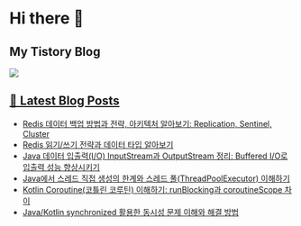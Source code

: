 # Hi there 👋

## My Tistory Blog

<p>
    <a href="https://kylo8.tistory.com"><img src="https://img.shields.io/badge/Tistory-000000?style=flat-square&logo=Tistory&logoColor=white"/>
</p>

## 📕 Latest Blog Posts

<ul><li><a href='https://kylo8.tistory.com/entry/Redis-%EB%8D%B0%EC%9D%B4%ED%84%B0-%EB%B0%B1%EC%97%85-%EB%B0%A9%EB%B2%95%EA%B3%BC-%EC%A0%84%EB%9E%B5-%EC%95%84%ED%82%A4%ED%85%8D%EC%B2%98-%EC%95%8C%EC%95%84%EB%B3%B4%EA%B8%B0-Replication-Sentinel-Cluster' target='_blank'>Redis 데이터 백업 방법과 전략, 아키텍처 알아보기: Replication, Sentinel, Cluster</a></li><li><a href='https://kylo8.tistory.com/entry/Redis-%EC%9D%BD%EA%B8%B0%EC%93%B0%EA%B8%B0-%EC%A0%84%EB%9E%B5%EA%B3%BC-%EB%8D%B0%EC%9D%B4%ED%84%B0-%ED%83%80%EC%9E%85-%EC%95%8C%EC%95%84%EB%B3%B4%EA%B8%B0' target='_blank'>Redis 읽기/쓰기 전략과 데이터 타입 알아보기</a></li><li><a href='https://kylo8.tistory.com/entry/Java-%EB%8D%B0%EC%9D%B4%ED%84%B0-%EC%9E%85%EC%B6%9C%EB%A0%A5IO-InputStream%EA%B3%BC-OutputStream-%EC%A0%95%EB%A6%AC-Buffered-IO%EB%A1%9C-%EC%9E%85%EC%B6%9C%EB%A0%A5-%EC%84%B1%EB%8A%A5-%ED%96%A5%EC%83%81%EC%8B%9C%ED%82%A4%EA%B8%B0' target='_blank'>Java 데이터 입출력(I/O) InputStream과 OutputStream 정리: Buffered I/O로 입출력 성능 향상시키기</a></li><li><a href='https://kylo8.tistory.com/entry/Java%EC%97%90%EC%84%9C-%EC%8A%A4%EB%A0%88%EB%93%9C-%EC%A7%81%EC%A0%91-%EC%83%9D%EC%84%B1%EC%9D%98-%ED%95%9C%EA%B3%84%EC%99%80-%EC%8A%A4%EB%A0%88%EB%93%9C-%ED%92%80ThreadPoolExecutor-%EC%9D%B4%ED%95%B4%ED%95%98%EA%B8%B0' target='_blank'>Java에서 스레드 직접 생성의 한계와 스레드 풀(ThreadPoolExecutor) 이해하기</a></li><li><a href='https://kylo8.tistory.com/entry/Kotlin-Coroutine%EC%BD%94%ED%8B%80%EB%A6%B0-%EC%BD%94%EB%A3%A8%ED%8B%B4-%EC%9D%B4%ED%95%B4%ED%95%98%EA%B8%B0-runBlocking%EA%B3%BC-coroutineScope-%EC%B0%A8%EC%9D%B4' target='_blank'>Kotlin Coroutine(코틀린 코루틴) 이해하기: runBlocking과 coroutineScope 차이</a></li><li><a href='https://kylo8.tistory.com/entry/JavaKotlin-synchronized-%ED%99%9C%EC%9A%A9%ED%95%9C-%EB%8F%99%EC%8B%9C%EC%84%B1-%EB%AC%B8%EC%A0%9C-%EC%9D%B4%ED%95%B4%EC%99%80-%ED%95%B4%EA%B2%B0-%EB%B0%A9%EB%B2%95' target='_blank'>Java/Kotlin synchronized 활용한 동시성 문제 이해와 해결 방법</a></li></ul>